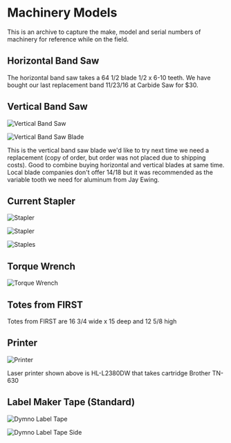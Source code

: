 # Machinery Models

This is an archive to capture the make, model and serial numbers of machinery for reference while on the field.

## Horizontal Band Saw

The horizontal band saw takes a 64 1/2 blade 1/2 x 6-10 teeth. We have bought our last replacement band 11/23/16 at Carbide Saw for $30.

## Vertical Band Saw

![Vertical Band Saw](images\Machinery_Models\vertical_bandsaw.jpg)

![Vertical Band Saw Blade](images\Machinery_Models\vertical_bandsaw_blade.png)

This is the vertical band saw blade we'd like to try next time we need a replacement (copy of order, but order was not placed due to shipping costs). Good to combine buying horizontal and vertical blades at same time. Local blade companies don't offer 14/18 but it was recommended as the variable tooth we need for aluminum from Jay Ewing.

## Current Stapler

![Stapler](images\Machinery_Models\stapler_side.jpg)

![Stapler](images\Machinery_Models\stapler.jpg)

![Staples](images\Machinery_Models\staples.jpg)

## Torque Wrench

![Torque Wrench](images\Machinery_Models\torque_wrench.jpg)

## Totes from FIRST

Totes from FIRST are 16 3/4 wide x 15 deep and 12 5/8 high

## Printer

![Printer](images\Machinery_Models\printer.jpg)

Laser printer shown above is HL-L2380DW that takes cartridge Brother TN-630

## Label Maker Tape (Standard)

![Dymno Label Tape](images\Machinery_Models\dymo_label_tape_18443_front_1024.jpg)

![Dymno Label Tape Side](images\Machinery_Models\dymo_label_tape__side_720.jpg)
